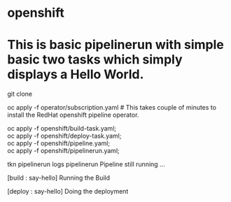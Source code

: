 # openshift
# This is basic pipelinerun with simple basic two tasks which simply displays a Hello World.

git clone 

oc apply -f operator/subscription.yaml	# This takes couple of minutes to install the RedHat openshift pipeline operator.

oc apply -f openshift/build-task.yaml; \
oc apply -f openshift/deploy-task.yaml; \
oc apply -f openshift/pipeline.yaml; \
oc apply -f openshift/pipelinerun.yaml;

tkn pipelinerun logs pipelinerun
Pipeline still running ...

[build : say-hello] Running the Build

[deploy : say-hello] Doing the deployment
